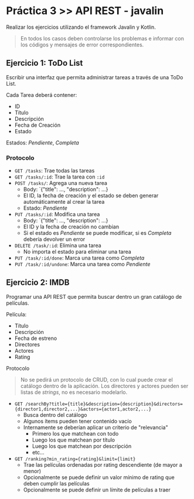# Práctica 3 >> API REST - javalin

Realizar los ejercicios utilizando el framework Javalin y Kotlin.

> En todos los casos deben controlarse los problemas e informar
> con los códigos y mensajes de error correspondientes.

## Ejercicio 1: ToDo List

Escribir una interfaz que permita administrar tareas a través de una ToDo List.

Cada Tarea deberá contener:

* ID
* Título
* Descripción
* Fecha de Creación
* Estado

Estados: _Pendiente_, _Completa_

### Protocolo

* `GET /tasks`: Trae todas las tareas
* `GET /tasks/:id`: Trae la tarea con `:id`
* `POST /tasks/`: Agrega una nueva tarea
  - Body: `{"title": ..., "description": ...}
  - El ID, la fecha de creación y el estado se deben generar automáticamente al crear la tarea
  - Estado: _Pendiente_
* `PUT /tasks/:id`: Modifica una tarea
  - Body: `{"title": ..., "description": ...}
  - El ID y la fecha de creación no cambian
  - Si el estado es _Pendiente_ se puede modificar, si es _Completa_ debería devolver un error
* `DELETE /task/:id`: Elimina una tarea
  - No importa el estado para eliminar una tarea
* `PUT /task/:id/done`: Marca una tarea como _Completa_
* `PUT /task/:id/undone`: Marca una tarea como _Pendiente_


## Ejercicio 2: IMDB

Programar una API REST que permita buscar dentro un gran catálogo de películas.

Película:

* Título
* Descripción
* Fecha de estreno
* Directores
* Actores
* Rating

Protocolo

> No se pedirá un protocolo de CRUD, con lo cual puede crear el catálogo dentro de la aplicación.
> Los directores y actores pueden ser listas de _strings_, no es necesario modelarlo.

* `GET /searchBy?title={title}&description={description}&directors={director1,director2,...}&actors={actor1,actor2,...}`
    - Busca dentro del catálogo
    - Algunos ítems pueden tener contenido vacío
    - Internamente se deberían aplicar un criterio de "relevancia"
      * Primero los que matchean con todo
      * Luego los que matchean por título
      * Luego los que matchean por descripción
      * etc...
* `GET /ranking?min_rating={rating}&limit={limit}`
    - Trae las películas ordenadas por rating descendiente (de mayor a menor)
    - Opcionalmente se puede definir un valor mínimo de rating que deben cumplir las películas
    - Opcionalmente se puede definir un límite de películas a traer
